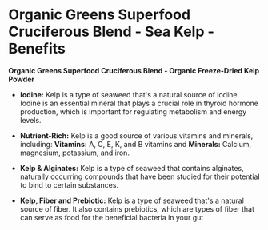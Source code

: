 # Organic Greens Superfood Cruciferous Blend - Sea Kelp - Benefits

**Organic Greens Superfood Cruciferous Blend - Organic Freeze-Dried Kelp Powder**  

- **Iodine:** Kelp is a type of seaweed that's a natural source of iodine. Iodine is an essential mineral that plays a crucial role in thyroid hormone production, which is important for regulating metabolism and energy levels. 

- **Nutrient-Rich:** Kelp is a good source of various vitamins and minerals, including:  **Vitamins:** A, C, E, K, and B vitamins and **Minerals:** Calcium, magnesium, potassium, and iron.

- **Kelp & Alginates:** Kelp is a type of seaweed that contains alginates, naturally occurring compounds that have been studied for their potential to bind to certain substances. 

- **Kelp, Fiber and Prebiotic:** Kelp is a type of seaweed that's a natural source of fiber. It also contains prebiotics, which are types of fiber that can serve as food for the beneficial bacteria in your gut